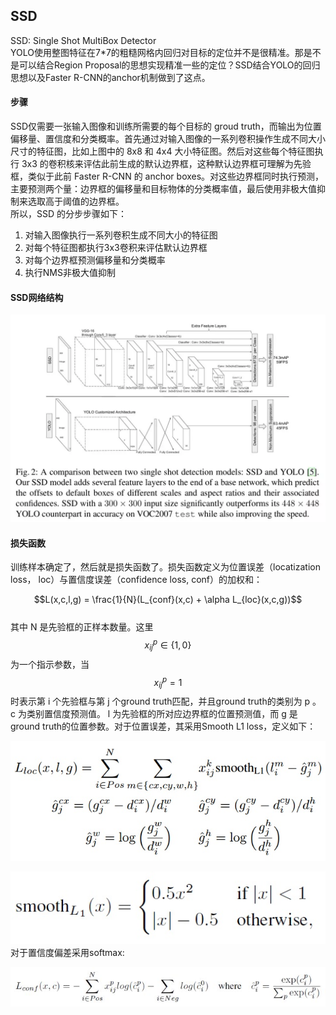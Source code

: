 ## SSD

SSD: Single Shot MultiBox Detector  
YOLO使用整图特征在7\*7的粗糙网格内回归对目标的定位并不是很精准。那是不是可以结合Region Proposal的思想实现精准一些的定位？SSD结合YOLO的回归思想以及Faster R-CNN的anchor机制做到了这点。

#### 步骤

SSD仅需要一张输入图像和训练所需要的每个目标的 groud truth，而输出为位置偏移量、置信度和分类概率。首先通过对输入图像的一系列卷积操作生成不同大小尺寸的特征图，比如上图中的 8x8 和 4x4 大小特征图。然后对这些每个特征图执行 3x3 的卷积核来评估此前生成的默认边界框，这种默认边界框可理解为先验框，类似于此前 Faster R-CNN 的 anchor boxes。对这些边界框同时执行预测，主要预测两个量：边界框的偏移量和目标物体的分类概率值，最后使用非极大值抑制来选取高于阈值的边界框。  
所以，SSD 的分步步骤如下：  
1. 对输入图像执行一系列卷积生成不同大小的特征图  
2. 对每个特征图都执行3x3卷积来评估默认边界框  
3. 对每个边界框预测偏移量和分类概率  
4. 执行NMS非极大值抑制

#### SSD网络结构

![](/assets/SSD_Net_Structure.png)

#### 损失函数

训练样本确定了，然后就是损失函数了。损失函数定义为位置误差（locatization loss， loc）与置信度误差（confidence loss, conf）的加权和：

$$L(x,c,l,g) = \frac{1}{N}(L_{conf}(x,c) + \alpha L_{loc}(x,c,g))$$  
其中 N 是先验框的正样本数量。这里 $$x^p_{ij}\in \{ 1,0 \} $$为一个指示参数，当 $$x^p_{ij}= 1 $$时表示第 i 个先验框与第 j 个ground truth匹配，并且ground truth的类别为 p 。 c 为类别置信度预测值。 l 为先验框的所对应边界框的位置预测值，而 g 是ground truth的位置参数。对于位置误差，其采用Smooth L1 loss，定义如下：

![](/assets/ssd_cost_loc.png)

![](/assets/ssd_cost_smo.png)  
对于置信度偏差采用softmax:   

![](/assets/SSD_cost_conf.png)


